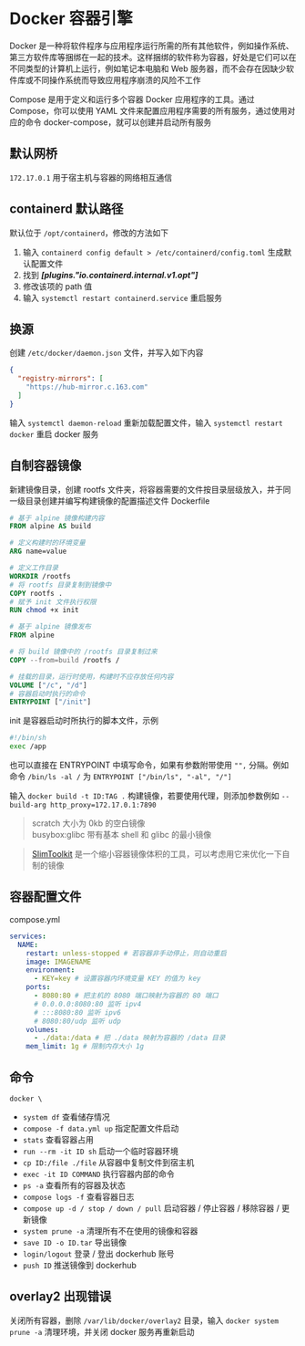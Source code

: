 # Docker 容器引擎

Docker 是一种将软件程序与应用程序运行所需的所有其他软件，例如操作系统、第三方软件库等捆绑在一起的技术。这样捆绑的软件称为容器，好处是它们可以在不同类型的计算机上运行，例如笔记本电脑和 Web 服务器，而不会存在因缺少软件库或不同操作系统而导致应用程序崩溃的风险不工作

Compose 是用于定义和运行多个容器 Docker 应用程序的工具。通过 Compose，你可以使用 YAML 文件来配置应用程序需要的所有服务，通过使用对应的命令 docker-compose，就可以创建并启动所有服务

## 默认网桥

`172.17.0.1` 用于宿主机与容器的网络相互通信

## containerd 默认路径

默认位于 `/opt/containerd`，修改的方法如下

1. 输入 `containerd config default > /etc/containerd/config.toml` 生成默认配置文件
2. 找到 ___[plugins."io.containerd.internal.v1.opt"]___
3. 修改该项的 path 值
4. 输入 `systemctl restart containerd.service` 重启服务

## 换源

创建 `/etc/docker/daemon.json` 文件，并写入如下内容

```json
{
  "registry-mirrors": [
    "https://hub-mirror.c.163.com"
  ]
}
```

输入 `systemctl daemon-reload` 重新加载配置文件，输入 `systemctl restart docker` 重启 docker 服务

## 自制容器镜像

新建镜像目录，创建 rootfs 文件夹，将容器需要的文件按目录层级放入，并于同一级目录创建并编写构建镜像的配置描述文件 Dockerfile

```dockerfile
# 基于 alpine 镜像构建内容
FROM alpine AS build

# 定义构建时的环境变量
ARG name=value

# 定义工作目录
WORKDIR /rootfs
# 将 rootfs 目录复制到镜像中
COPY rootfs .
# 赋予 init 文件执行权限
RUN chmod +x init

# 基于 alpine 镜像发布
FROM alpine

# 将 build 镜像中的 /rootfs 目录复制过来
COPY --from=build /rootfs /

# 挂载的目录，运行时使用，构建时不应存放任何内容
VOLUME ["/c", "/d"]
# 容器启动时执行的命令
ENTRYPOINT ["/init"]
```

init 是容器启动时所执行的脚本文件，示例

```sh
#!/bin/sh
exec /app
```

也可以直接在 ENTRYPOINT 中填写命令，如果有参数附带使用 `"",` 分隔。例如命令 `/bin/ls -al /` 为 `ENTRYPOINT ["/bin/ls", "-al", "/"]`

输入 `docker build -t ID:TAG .` 构建镜像，若要使用代理，则添加参数例如 `--build-arg http_proxy=172.17.0.1:7890`

> scratch 大小为 0kb 的空白镜像  
> busybox:glibc 带有基本 shell 和 glibc 的最小镜像

> [SlimToolkit](https://github.com/slimtoolkit/slim) 是一个缩小容器镜像体积的工具，可以考虑用它来优化一下自制的镜像

## 容器配置文件

compose.yml

```yml
services:
  NAME:
    restart: unless-stopped # 若容器非手动停止，则自动重启
    image: IMAGENAME
    environment:
      - KEY=key # 设置容器内环境变量 KEY 的值为 key
    ports:
      - 8080:80 # 把主机的 8080 端口映射为容器的 80 端口
      # 0.0.0.0:8080:80 监听 ipv4
      # :::8080:80 监听 ipv6
      # 8080:80/udp 监听 udp
    volumes:
      - ./data:/data # 把 ./data 映射为容器的 /data 目录
    mem_limit: 1g # 限制内存大小 1g
```

## 命令

`docker \`

- `system df` 查看储存情况
- `compose -f data.yml up` 指定配置文件启动
- `stats` 查看容器占用
- `run --rm -it ID sh` 启动一个临时容器环境
- `cp ID:/file ./file` 从容器中复制文件到宿主机
- `exec -it ID COMMAND` 执行容器内部的命令
- `ps -a` 查看所有的容器及状态
- `compose logs -f` 查看容器日志
- `compose up -d / stop / down / pull` 启动容器 / 停止容器 / 移除容器 / 更新镜像
- `system prune -a` 清理所有不在使用的镜像和容器
- `save ID -o ID.tar` 导出镜像
- `login/logout` 登录 / 登出 dockerhub 账号
- `push ID` 推送镜像到 dockerhub

## overlay2 出现错误

关闭所有容器，删除 `/var/lib/docker/overlay2` 目录，输入 `docker system prune -a` 清理环境，并关闭 docker 服务再重新启动
